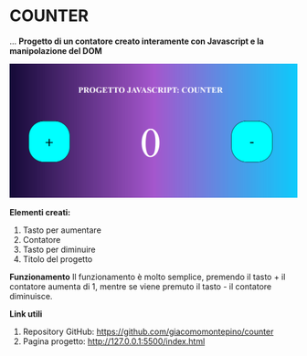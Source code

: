 # COUNTER 
...
**Progetto di un contatore creato interamente con Javascript e la manipolazione del DOM** 

![Anteprima](https://github.com/giacomomontepino/counter/blob/61576df3e3dc0dd8660022b37785bd8a94b0bf72/Screenshot%202024-04-13%20192634.png) 

**Elementi creati:**
1. Tasto per aumentare
2. Contatore
3. Tasto per diminuire 
4. Titolo del progetto

**Funzionamento**
Il funzionamento è molto semplice, premendo il tasto + il contatore aumenta di 1, mentre se viene premuto il tasto - il contatore diminuisce.

**Link utili**
1. Repository GitHub: https://github.com/giacomomontepino/counter
2. Pagina progetto: http://127.0.0.1:5500/index.html
